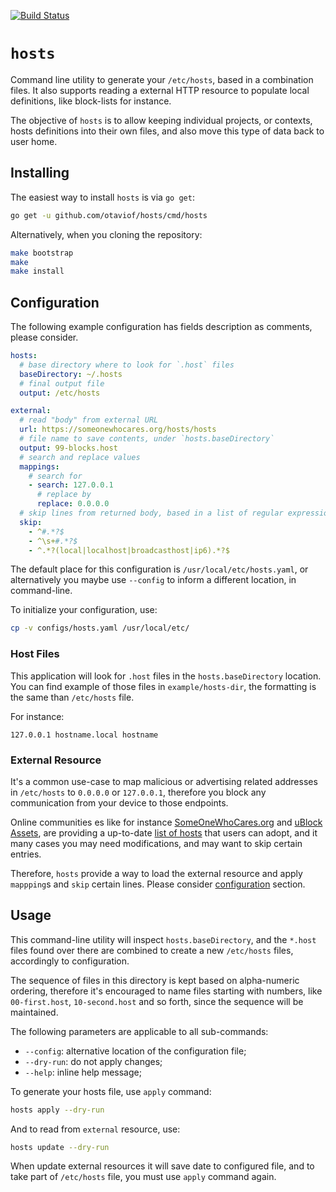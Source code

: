 [![Build Status](https://travis-ci.com/otaviof/hosts.svg?branch=master)](https://travis-ci.com/otaviof/hosts)

# `hosts`

Command line utility to generate your `/etc/hosts`, based in a combination files. It also
supports reading a external HTTP resource to populate local definitions, like block-lists for
instance.

The objective of `hosts` is to allow keeping individual projects, or contexts, hosts definitions
into their own files, and also move this type of data back to user home.

## Installing

The easiest way to install `hosts` is via `go get`:

``` bash
go get -u github.com/otaviof/hosts/cmd/hosts
```

Alternatively, when you cloning the repository:

``` bash
make bootstrap
make
make install
```

## Configuration

The following example configuration has fields description as comments, please consider.

``` yaml
hosts:
  # base directory where to look for `.host` files
  baseDirectory: ~/.hosts
  # final output file
  output: /etc/hosts

external:
  # read "body" from external URL
  url: https://someonewhocares.org/hosts/hosts
  # file name to save contents, under `hosts.baseDirectory`
  output: 99-blocks.host
  # search and replace values
  mappings:
    # search for
    - search: 127.0.0.1
      # replace by
      replace: 0.0.0.0
  # skip lines from returned body, based in a list of regular expressions
  skip:
    - ^#.*?$
    - ^\s+#.*?$
    - ^.*?(local|localhost|broadcasthost|ip6).*?$
```

The default place for this configuration is `/usr/local/etc/hosts.yaml`, or alternatively you
maybe use `--config` to inform a different location, in command-line.

To initialize your configuration, use:

``` bash
cp -v configs/hosts.yaml /usr/local/etc/
```

### Host Files

This application will look for `.host` files in the `hosts.baseDirectory` location. You can find
example of those files in `example/hosts-dir`, the formatting is the same than `/etc/hosts` file.

For instance:

```
127.0.0.1 hostname.local hostname
```

### External Resource

It's a common use-case to map malicious or advertising related addresses in `/etc/hosts` to
`0.0.0.0` or `127.0.0.1`, therefore you block any communication from your device to those endpoints.

Online communities es like for instance [SomeOneWhoCares.org](https://someonewhocares.org) and
[uBlock Assets](https://github.com/uBlockOrigin/uAssets), are providing a up-to-date
[list of hosts](https://github.com/uBlockOrigin/uAssets/tree/master/thirdparties) that users can
adopt, and it many cases you may need modifications, and may want to skip certain entries.

Therefore, `hosts` provide a way to load the external resource and apply `mappping`s and `skip`
certain lines. Please consider [configuration](#configuration) section.

## Usage

This command-line utility will inspect `hosts.baseDirectory`, and the `*.host` files found over
there are combined to create a new `/etc/hosts` files, accordingly to configuration.

The sequence of files in this directory is kept based on alpha-numeric ordering, therefore it's
encouraged to name files starting with numbers, like `00-first.host`, `10-second.host` and so
forth, since the sequence will be maintained.

The following parameters are applicable to all sub-commands:

- `--config`: alternative location of the configuration file;
- `--dry-run`: do not apply changes;
- `--help`: inline help message;

To generate your hosts file, use `apply` command:

``` bash
hosts apply --dry-run
```

And to read from `external` resource, use:

``` bash
hosts update --dry-run
```

When update external resources it will save date to configured file, and to take part of
`/etc/hosts` file, you must use `apply` command again.